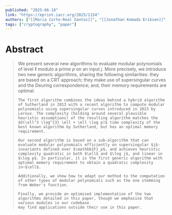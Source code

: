 ```yaml
---
published: "2025-06-18"
link: "https://eprint.iacr.org/2025/1154"
authors: ["[[Maria Corte-Real Santos]]", "[[Jonathan Komada Eriksen]]", "[[Antonin Leroux]]", "[[Michael Meyer]]", "[[Lorenz Panny]]"]
tags: ["cryptography", "paper"]
---
```


# Abstract

> We present several new algorithms to evaluate modular polynomials of level $\ell$ modulo a prime $p$ on an input $j$. 
>     More precisely, we introduce two new generic algorithms, sharing the following similarities: they are based on a CRT approach; they make use of supersingular curves and the Deuring correspondence; and, their memory requirements are optimal. 
> 
>     The first algorithm combines the ideas behind a hybrid algorithm of Sutherland in 2013 with a recent algorithm to compute modular polynomials using supersingular curves introduced in 2023 by Leroux. The complexity (holding around several plausible heuristic assumptions) of the resulting algorithm matches the $O(\ell^3 \log^{3} \ell + \ell \log p)$ time complexity of the best known algorithm by Sutherland, but has an optimal memory requirement.    
>     
>     Our second algorithm is based on a sub-algorithm that can evaluate modular polynomials efficiently on supersingular $j$-invariants defined over $\mathbb{F}_p$, and achieves heuristic complexity quadratic in both $\ell$ and $\log j$, and linear in $\log p$. In particular, it is the first generic algorithm with optimal memory requirement to obtain a quadratic complexity in~$\ell$. 
>     
>     Additionally, we show how to adapt our method to the computation of other types of modular polynomials such as the one stemming from Weber's function.  
>     
>     Finally, we provide an optimised implementation of the two algorithms detailed in this paper, though we emphasise that various modules in our codebase
>     may find applications outside their use in this paper.